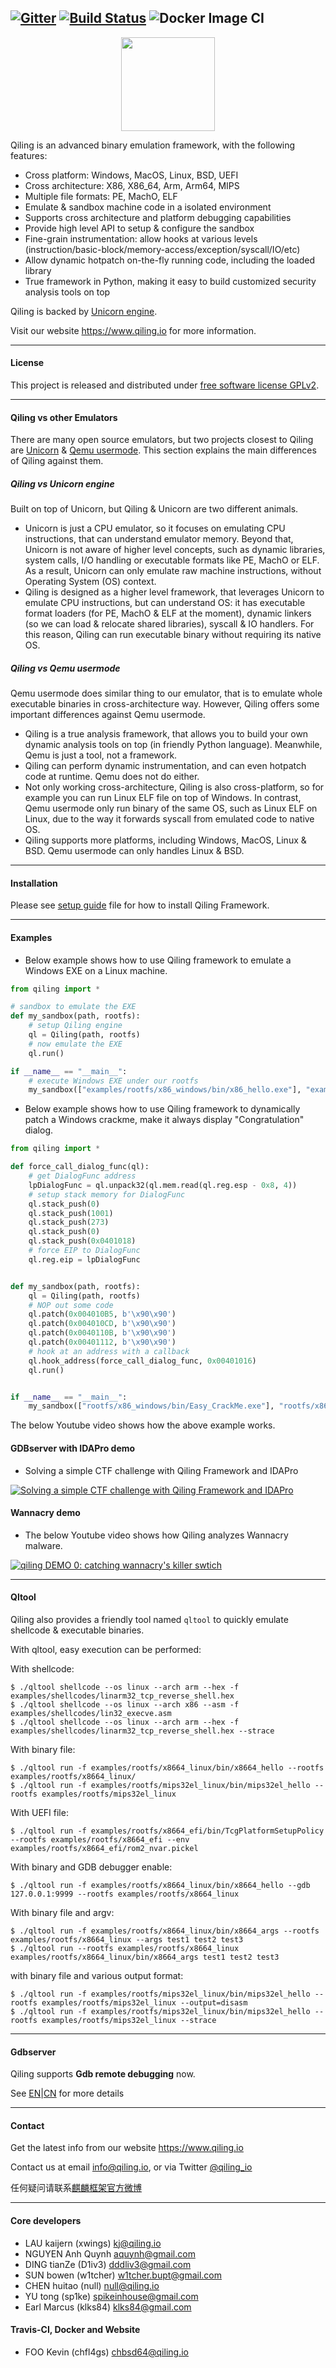 [![Gitter](https://badges.gitter.im/qilingframework/community.svg)](https://gitter.im/qilingframework/community?utm_source=badge&utm_medium=badge&utm_campaign=pr-badge)
[![Build Status](https://travis-ci.com/qilingframework/qiling.svg?branch=dev)](https://travis-ci.com/qilingframework/qiling)
![Docker Image CI](https://github.com/qilingframework/qiling/workflows/Docker%20Image%20CI/badge.svg?branch=dev)
---

<p align="center">
<img width="150" height="150" src="docs/qiling_small.png">
</p>

Qiling is an advanced binary emulation framework, with the following features:

- Cross platform: Windows, MacOS, Linux, BSD, UEFI
- Cross architecture: X86, X86_64, Arm, Arm64, MIPS
- Multiple file formats: PE, MachO, ELF
- Emulate & sandbox machine code in a isolated environment
- Supports cross architecture and platform debugging capabilities
- Provide high level API to setup & configure the sandbox
- Fine-grain instrumentation: allow hooks at various levels (instruction/basic-block/memory-access/exception/syscall/IO/etc)
- Allow dynamic hotpatch on-the-fly running code, including the loaded library
- True framework in Python, making it easy to build customized security analysis tools on top

Qiling is backed by [Unicorn engine](http://www.unicorn-engine.org).

Visit our website https://www.qiling.io for more information.

---

#### License

This project is released and distributed under [free software license GPLv2](COPYING).

---

#### Qiling vs other Emulators

There are many open source emulators, but two projects closest to Qiling are [Unicorn](http://www.unicorn-engine.org) & [Qemu usermode](https://qemu.org). This section explains the main differences of Qiling against them.

##### Qiling vs Unicorn engine

Built on top of Unicorn, but Qiling & Unicorn are two different animals.

- Unicorn is just a CPU emulator, so it focuses on emulating CPU instructions, that can understand emulator memory. Beyond that, Unicorn is not aware of higher level concepts, such as dynamic libraries, system calls, I/O handling or executable formats like PE, MachO or ELF. As a result, Unicorn can only emulate raw machine instructions, without Operating System (OS) context.
- Qiling is designed as a higher level framework, that leverages Unicorn to emulate CPU instructions, but can understand OS: it has executable format loaders (for PE, MachO & ELF at the moment), dynamic linkers (so we can load & relocate shared libraries), syscall & IO handlers. For this reason, Qiling can run executable binary without requiring its native OS.

##### Qiling vs Qemu usermode

Qemu usermode does similar thing to our emulator, that is to emulate whole executable binaries in cross-architecture way. However, Qiling offers some important differences against Qemu usermode.

- Qiling is a true analysis framework, that allows you to build your own dynamic analysis tools on top (in friendly Python language). Meanwhile, Qemu is just a tool, not a framework.
- Qiling can perform dynamic instrumentation, and can even hotpatch code at runtime. Qemu does not do either.
- Not only working cross-architecture, Qiling is also cross-platform, so for example you can run Linux ELF file on top of Windows. In contrast, Qemu usermode only run binary of the same OS, such as Linux ELF on Linux, due to the way it forwards syscall from emulated code to native OS.
- Qiling supports more platforms, including Windows, MacOS, Linux & BSD. Qemu usermode can only handles Linux & BSD.

---

#### Installation
Please see [setup guide](docs/SETUP.md) file for how to install Qiling Framework.

---

#### Examples

- Below example shows how to use Qiling framework to emulate a Windows EXE on a Linux machine.

```python
from qiling import *

# sandbox to emulate the EXE
def my_sandbox(path, rootfs):
    # setup Qiling engine
    ql = Qiling(path, rootfs)
    # now emulate the EXE
    ql.run()

if __name__ == "__main__":
    # execute Windows EXE under our rootfs
    my_sandbox(["examples/rootfs/x86_windows/bin/x86_hello.exe"], "examples/rootfs/x86_windows")
```

- Below example shows how to use Qiling framework to dynamically patch a Windows crackme, make it always display "Congratulation" dialog.

```python
from qiling import *

def force_call_dialog_func(ql):
    # get DialogFunc address
    lpDialogFunc = ql.unpack32(ql.mem.read(ql.reg.esp - 0x8, 4))
    # setup stack memory for DialogFunc
    ql.stack_push(0)
    ql.stack_push(1001)
    ql.stack_push(273)
    ql.stack_push(0)
    ql.stack_push(0x0401018)
    # force EIP to DialogFunc
    ql.reg.eip = lpDialogFunc


def my_sandbox(path, rootfs):
    ql = Qiling(path, rootfs)
    # NOP out some code
    ql.patch(0x004010B5, b'\x90\x90')
    ql.patch(0x004010CD, b'\x90\x90')
    ql.patch(0x0040110B, b'\x90\x90')
    ql.patch(0x00401112, b'\x90\x90')
    # hook at an address with a callback
    ql.hook_address(force_call_dialog_func, 0x00401016)
    ql.run()


if __name__ == "__main__":
    my_sandbox(["rootfs/x86_windows/bin/Easy_CrackMe.exe"], "rootfs/x86_windows")
```

The below Youtube video shows how the above example works.

#### GDBserver with IDAPro demo

- Solving a simple CTF challenge with Qiling Framework and IDAPro

[![Solving a simple CTF challenge with Qiling Framework and IDAPro](https://i.ytimg.com/vi/SPjVAt2FkKA/0.jpg)](https://www.youtube.com/watch?v=SPjVAt2FkKA "Video DEMO 2")

#### Wannacry demo

- The below Youtube video shows how Qiling analyzes Wannacry malware.

[![qiling DEMO 0: catching wannacry's killer swtich](https://img.youtube.com/vi/gVtpcXBxwE8/0.jpg)](https://www.youtube.com/watch?v=gVtpcXBxwE8 "Video DEMO 0")

---

#### Qltool

Qiling also provides a friendly tool named `qltool` to quickly emulate shellcode & executable binaries.

With qltool, easy execution can be performed:


With shellcode:

```
$ ./qltool shellcode --os linux --arch arm --hex -f examples/shellcodes/linarm32_tcp_reverse_shell.hex
$ ./qltool shellcode --os linux --arch x86 --asm -f examples/shellcodes/lin32_execve.asm
$ ./qltool shellcode --os linux --arch arm --hex -f examples/shellcodes/linarm32_tcp_reverse_shell.hex --strace
```

With binary file:

```
$ ./qltool run -f examples/rootfs/x8664_linux/bin/x8664_hello --rootfs  examples/rootfs/x8664_linux/
$ ./qltool run -f examples/rootfs/mips32el_linux/bin/mips32el_hello --rootfs examples/rootfs/mips32el_linux
```

With UEFI file:

```
$ ./qltool run -f examples/rootfs/x8664_efi/bin/TcgPlatformSetupPolicy --rootfs examples/rootfs/x8664_efi --env examples/rootfs/x8664_efi/rom2_nvar.pickel
```

With binary and GDB debugger enable:

```
$ ./qltool run -f examples/rootfs/x8664_linux/bin/x8664_hello --gdb 127.0.0.1:9999 --rootfs examples/rootfs/x8664_linux
```

With binary file and argv:

```
$ ./qltool run -f examples/rootfs/x8664_linux/bin/x8664_args --rootfs examples/rootfs/x8664_linux --args test1 test2 test3
$ ./qltool run --rootfs examples/rootfs/x8664_linux examples/rootfs/x8664_linux/bin/x8664_args test1 test2 test3
```

with binary file and various output format:

```
$ ./qltool run -f examples/rootfs/mips32el_linux/bin/mips32el_hello --rootfs examples/rootfs/mips32el_linux --output=disasm
$ ./qltool run -f examples/rootfs/mips32el_linux/bin/mips32el_hello --rootfs examples/rootfs/mips32el_linux --strace
```

---

#### Gdbserver

Qiling supports **Gdb remote debugging** now.

See [EN](docs/GDBSERVER.md)|[CN](docs/GDBSERVER_CN.md)  for more details

---

#### Contact

Get the latest info from our website https://www.qiling.io

Contact us at email info@qiling.io, or via Twitter [@qiling_io](https://twitter.com/qiling_io)

任何疑问请联系[麒麟框架官方微博](https://www.weibo.com/sgniwx)

---

#### Core developers

- LAU kaijern (xwings) <kj@qiling.io>
- NGUYEN Anh Quynh <aquynh@gmail.com>
- DING tianZe (D1iv3) <dddliv3@gmail.com>
- SUN bowen (w1tcher) <w1tcher.bupt@gmail.com>
- CHEN huitao (null) <null@qiling.io>
- YU tong (sp1ke) <spikeinhouse@gmail.com>
- Earl Marcus (klks84) klks84@gmail.com 

#### Travis-CI, Docker and Website
- FOO Kevin (chfl4gs) <chbsd64@qiling.io>
